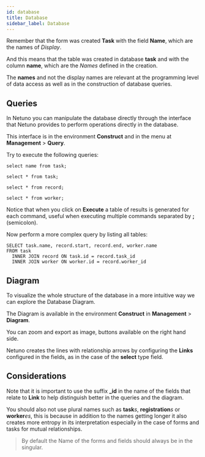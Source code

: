 ```yaml
---
id: database
title: Database
sidebar_label: Database
---
```


Remember that the form was created **Task** with the field **Name**, which are the names of _Display_.

And this means that the table was created in database **task** and with the column **name**, which are the _Names_ defined in the creation.

The **names** and not the display names are relevant at the programming level of data access as well as in the construction of database queries.

## Queries

In Netuno you can manipulate the database directly through the interface that Netuno provides to perform operations directly in the database.

This interface is in the environment **Construct** and in the menu at **Management** > **Query**.

Try to execute the following queries:

```
select name from task;

select * from task;

select * from record;

select * from worker;
```

Notice that when you click on **Execute** a table of results is generated for each command, useful when executing multiple commands separated by **;** (semicolon).

Now perform a more complex query by listing all tables:

```
SELECT task.name, record.start, record.end, worker.name
FROM task
  INNER JOIN record ON task.id = record.task_id
  INNER JOIN worker ON worker.id = record.worker_id
```

## Diagram

To visualize the whole structure of the database in a more intuitive way we can explore the Database Diagram.

The Diagram is available in the environment **Construct** in **Management** > **Diagram**.

You can zoom and export as image, buttons available on the right hand side.

Netuno creates the lines with relationship arrows by configuring the **Links** configured in the fields, as in the case of the **select** type field.

## Considerations

Note that it is important to use the suffix **_id** in the name of the fields that relate to **Link** to help distinguish better in the queries and the diagram.

You should also not use plural names such as **task**_s_, **registration**_s_ or **worker**_es_, this is because in addition to the names getting longer it also creates more entropy in its interpretation especially in the case of forms and tasks for mutual relationships.

> By default the Name of the forms and fields should always be in the singular.

